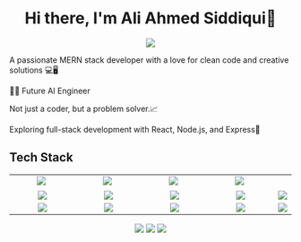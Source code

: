 <body>
  <div align="center">
    <h1> Hi there, I'm Ali Ahmed Siddiqui👋<a href="https://ali-siddiqui-portfolio.web.app/"></h1>
  </div>
<p align="center">
<a href="https://ali-siddiqui-portfolio.web.app"><img src="https://readme-typing-svg.herokuapp.com/?lines=NLP+and+Web+Developer;Mern+Stack+Developer&font=Roboto&size=26&duration=3500&pause=500&center=true&width=500&height=50&color=eab676"></a>
	
<!-- ## My WordPress Course 
- [Mubashar Nouman](https://www.youtube.com/channel/UC6lUUWMyuiibsJzV8BNdaEQ)
 -->

 A passionate MERN stack developer with a love for clean code and creative solutions 💻🖥
	
👨‍💻 Future AI Engineer
	
Not just a coder, but a problem solver.📈

Exploring full-stack development with React, Node.js, and Express📌
 
<h2>Tech Stack</h2>

<table width="100">
<tr>
    <td align='center' width="200">
        <img src="https://upload.wikimedia.org/wikipedia/commons/6/6a/JavaScript-logo.png" >
        <img src="" >
    </td>
    <td align='center' width="200">
        <img src="https://encrypted-tbn0.gstatic.com/images?q=tbn:ANd9GcSlGmKtrnxElpqw3AExKXPWWBulcwjlvDJa1Q&s" >
        <img src="" >
    </td>
    <td align='center' width="200">
        <img src="https://encrypted-tbn0.gstatic.com/images?q=tbn:ANd9GcSsnAo0AW46nDiN8eGMLU49t2n_-x5beYvpRA&s" >
        <img src="" >
    </td>
    <td align='center' width="200">
        <img src="https://encrypted-tbn0.gstatic.com/images?q=tbn:ANd9GcSBwzWqFVu66ck-2u_nDBgLTZbR3cNjpUCbWg&s" >
        <img src="" >
    </td>


 
 
</tr>
 
<tr>
    <td align='center'>
        <img src="https://encrypted-tbn0.gstatic.com/images?q=tbn:ANd9GcTn0hb7G-GE2dNsT79q0cg54svesiStOlLMVg&s">
    </td>
    <td align='center'>
        <img src="https://encrypted-tbn0.gstatic.com/images?q=tbn:ANd9GcQEc9A_S6BPxCDRp5WjMFEfXrpCu1ya2OO-Lw&s">
    </td>
 <td align='center'>
        <img src="https://1000logos.net/wp-content/uploads/2020/09/CSS-Logo.png" >
    </td>
     <td align='center'>
        <img src="https://upload.wikimedia.org/wikipedia/commons/thumb/b/b2/Bootstrap_logo.svg/1280px-Bootstrap_logo.svg.png">
    </td>    
    <td align='center'>
        <img src="https://github.com/abranhe/programming-languages-logos/blob/master/src/javascript/javascript.svg">
    </td>
</tr>

<tr>
    <td align='center'>
        <img src="https://firebasestorage.googleapis.com/v0/b/foodapp-lqii.appspot.com/o/internee.pk%20raphics%2Fmain-qimg-28cadbd02699c25a88e5c78d73c7babc.webp?alt=media&token=e03aae20-c058-41a3-942b-162fdc622bd5">
    </td>
    <td align='center'>
        <img src="https://firebasestorage.googleapis.com/v0/b/foodapp-lqii.appspot.com/o/internee.pk%20raphics%2F1590522535032.png?alt=media&token=fb2cfe3b-0b15-48e6-8abd-1e1b0b8308f2">
    </td>
 <td align='center'>
        <img src="https://firebasestorage.googleapis.com/v0/b/foodapp-lqii.appspot.com/o/internee.pk%20raphics%2Fimages.png?alt=media&token=b1a763bb-970f-4c95-8e6a-c014434f9d1e" >
    </td>
     <td align='center'>
        <img src="https://firebasestorage.googleapis.com/v0/b/foodapp-lqii.appspot.com/o/internee.pk%20raphics%2F1669196979547.png?alt=media&token=03966909-94db-47e0-9e07-b82dffd79ceb">
    </td>    
    <td align='center'>
        <img src="https://upload.wikimedia.org/wikipedia/commons/thumb/4/4c/Typescript_logo_2020.svg/1200px-Typescript_logo_2020.svg.png">
    </td>
</tr>
 

    
</table>
</p>
<p align="center">
<a href="https://www.linkedin.com/in/ali-ahmed-siddiqui-290b14294/"><img src="https://img.shields.io/badge/ali-ahmed-siddiqui-290b14294/?style=flat&logo=Linkedin&logoColor=white"/></a>
<a href="mailto:aliahmedsiddiqui48@gmail.com"><img src="https://img.shields.io/badge/aliahmedsiddiqui48@gmail.com?style=flat&logo=Gmail&logoColor=white"/></a>
<a href="https://www.instagram.com/aliahmedsiddiqui786/"><img src="https://img.shields.io/badge/aliahmedsiddiqui786?style=flat&logo=Instagram&logoColor=white"/></a>
 </p>
 
<br>

